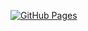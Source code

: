[![GitHub Pages](https://img.shields.io/badge/GitHub%20Pages-Live-brightgreen)](https://Vladislav-Proshchenkov.github.io/Geolocation/)